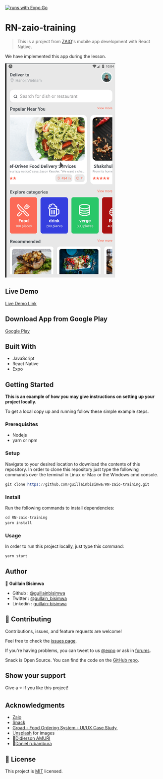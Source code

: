 [![runs with Expo Go](https://img.shields.io/badge/Runs%20with%20Expo%20Go-4630EB.svg?style=flat-square&logo=EXPO&labelColor=f3f3f3&logoColor=000)](https://expo.dev/client)

# RN-zaio-training

> This is a project from [ZAIO](https://www.zaio.io/)'s mobile app development with React Native.

We have implemented this app during the lesson.

![screenshot](./app_screenshot.gif)

## Live Demo

[Live Demo Link](https://youtu.be/r08cQporTbw)

## Download App from Google Play

[Google Play](https://play.google.com/store/apps/details?id=com.guillain.test&hl=fr&gl=US)

## Built With

- JavaScript
- React Native
- Expo

## Getting Started

**This is an example of how you may give instructions on setting up your project locally.**

To get a local copy up and running follow these simple example steps.

### Prerequisites

- Nodejs
- yarn or npm

### Setup

Navigate to your desired location to download the contents of this repository.
In order to clone this repository just type the following commands over the terminal in Linux or Mac or the Windows cmd console.

```s
git clone https://github.com/guillainbisimwa/RN-zaio-training.git

```

### Install

Run the following commands to install dependencies:

```s
cd RN-zaio-training
yarn install

```

### Usage

In order to run this project locally, just type this command:

```s
yarn start

```

## Author

👤 **Guillain Bisimwa**

- Github : [@guillainbisimwa](https://github.com/guillainbisimwa)
- Twitter : [@gullain_bisimwa](https://twitter.com/gullain_bisimwa)
- Linkedin : [guillain-bisimwa](https://www.linkedin.com/in/guillain-bisimwa-8a8b7a7b/)

## 🤝 Contributing

Contributions, issues, and feature requests are welcome!

Feel free to check the [issues page](https://github.com/guillainbisimwa/RN-zaio-training/issues).

If you're having problems, you can tweet to us [@expo](https://twitter.com/expo) or ask in [forums](https://forums.expo.io/c/snack).

Snack is Open Source. You can find the code on the [GitHub repo](https://github.com/expo/snack).

## Show your support

Give a ⭐️ if you like this project!

## Acknowledgments

- [Zaio](https://www.zaio.io/)
- [Snack](https://snack.expo.dev/)
- [Groad - Food Ordering System - UI/UX Case Study](https://www.behance.net/gallery/92019977/Groad-Food-Ordering-System-UIUX-Case-Study),
- [Unsplash](https://unsplash.com/) for images
- 👤[Didierson AMURI](https://github.com/didiamuri)
- 👤[Daniel rubambura](https://github.com/DanielRub)

## 📝 License

This project is [MIT](./MIT.md) licensed.
